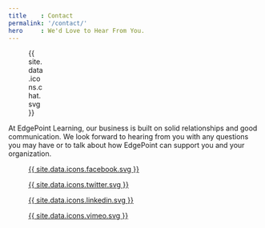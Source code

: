 ```yaml
---
title    : Contact
permalink: '/contact/'
hero     : We'd Love to Hear From You.
---
```

<figure style="width:32px">{{ site.data.icons.chat.svg }}</figure>

At EdgePoint Learning, our business is built on solid relationships and good communication. We look forward to hearing from you with any questions you may have or to talk about how EdgePoint can support you and your organization.

<section id="social_icons">
  <figure>
    <a href="http://www.facebook.com/edgepointlearningllc">
      {{ site.data.icons.facebook.svg }}
    </a>
  </figure>

  <figure>
    <a href="https://twitter.com/EdgePointLearn">
      {{ site.data.icons.twitter.svg }}
    </a>
  </figure>

  <figure>
    <a href="https://www.linkedin.com/company/edgepoint-learning">
      {{ site.data.icons.linkedin.svg }}
    </a>
  </figure>

  <figure>
    <a href="http://vimeo.com/edgepointlearning">
      {{ site.data.icons.vimeo.svg }}
    </a>
  </figure>
</section>
